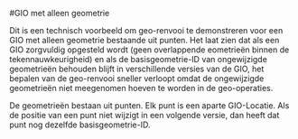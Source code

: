 #GIO met alleen geometrie

Dit is een technisch voorbeeld om geo-renvooi te demonstreren voor een GIO met alleen geometrie bestaande uit punten.
Het laat zien dat als een GIO zorgvuldig opgesteld wordt (geen overlappende eometrieën binnen de tekennauwkeurigheid)
en als de basisgeometrie-ID van ongewijzigde geometrieën behouden blijft in verschillende versies van de GIO,
het bepalen van de geo-renvooi sneller verloopt omdat de ongewijzigde geometrieën niet meegenomen hoeven te worden
in de geo-operaties.

De geometrieën bestaan uit punten. Elk punt is een aparte GIO-Locatie.
Als de positie van een punt niet wijzigt in een volgende versie, dan heeft dat punt nog dezelfde basisgeometrie-ID.
